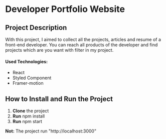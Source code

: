# Developer Portfolio Website

## Project Description

With this project, I aimed to collect all the projects, articles and resume of a front-end developer. You can reach all products of the developer and find projects which are you want with filter in my project.

#### Used Technologies:

- React 
- Styled Component
- Framer-motion

## How to Install and Run the Project

1. **Clone** the project
2. **Run** npm install
3. **Run** npm start

**Not:** The project run "http://localhost:3000"